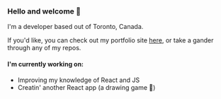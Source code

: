 ### Hello and welcome 🙂

I'm a developer based out of Toronto, Canada. 

If you'd like, you can check out my portfolio site [here](https://qiqi.dev), or take a gander through any of my repos.

#### I'm currently working on:
* Improving my knowledge of React and JS
* Creatin' another React app (a drawing game 🎨)

<!--
**yqliau/yqliau** is a ✨ _special_ ✨ repository because its `README.md` (this file) appears on your GitHub profile.

Here are some ideas to get you started:

- 🔭 I’m currently working on ...
- 🌱 I’m currently learning ...
- 👯 I’m looking to collaborate on ...
- 🤔 I’m looking for help with ...
- 💬 Ask me about ...
- 📫 How to reach me: ...
- 😄 Pronouns: ...
- ⚡ Fun fact: ...
-->
